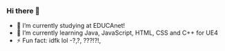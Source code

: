 ### Hi there 👋

- 🔭 I’m currently studying at EDUCAnet!
- 🌱 I’m currently learning Java, JavaScript, HTML, CSS and C++ for UE4
- ⚡ Fun fact: idfk lol -?,?, ???!?!,

<!--
Here are some ideas to get you started:

- 🔭 I’m currently working on ...
- 🌱 I’m currently learning ...
- 👯 I’m looking to collaborate on ...
- 🤔 I’m looking for help with ...
- 💬 Ask me about ...
- 📫 How to reach me: ...
- 😄 Pronouns: ...
- ⚡ Fun fact: ...
-->
